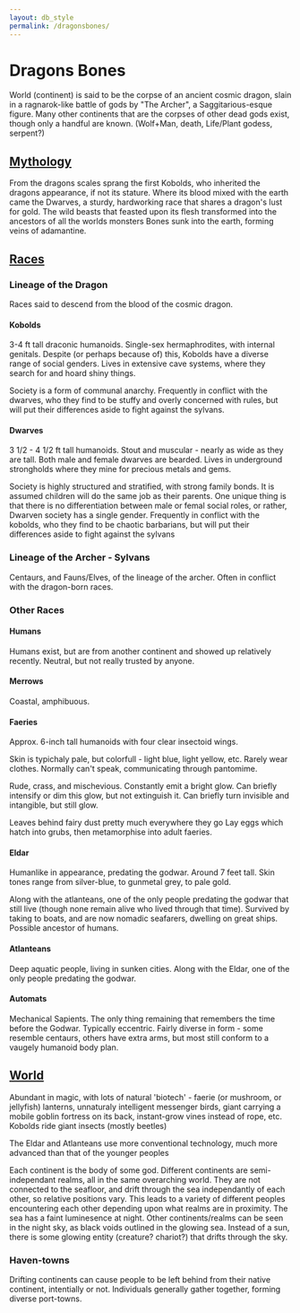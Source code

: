 ```yaml
---
layout: db_style
permalink: /dragonsbones/
---
```


# Dragons Bones

World (continent) is said to be the corpse of an ancient cosmic dragon, slain in a ragnarok-like battle of gods by "The Archer", a Saggitarious-esque figure.
Many other continents that are the corpses of other dead gods exist, though only a handful are known. (Wolf+Man, death, Life/Plant godess, serpent?)

## [Mythology](./mythology)

From the dragons scales sprang the first Kobolds, who inherited the dragons appearance, if not its stature.
Where its blood mixed with the earth came the Dwarves, a sturdy, hardworking race that shares a dragon's lust for gold.
The wild beasts that feasted upon its flesh transformed into the ancestors of all the worlds monsters
Bones sunk into the earth, forming veins of adamantine.

## [Races](./races)

### Lineage of the Dragon

Races said to descend from the blood of the cosmic dragon.

#### Kobolds

3-4 ft tall draconic humanoids.
Single-sex hermaphrodites, with internal genitals. Despite (or perhaps because of) this, Kobolds have a diverse range of social genders.
Lives in extensive cave systems, where they search for and hoard shiny things.

Society is a form of communal anarchy.
Frequently in conflict with the dwarves, who they find to be stuffy and overly concerned with rules, but will put their differences aside to fight against the sylvans.

#### Dwarves
3 1/2 - 4 1/2 ft tall humanoids. Stout and muscular - nearly as wide as they are tall. Both male and female dwarves are bearded.
Lives in underground strongholds where they mine for precious metals and gems.

Society is highly structured and stratified, with strong family bonds. It is assumed children will do the same job as their parents.
One unique thing is that there is no differentiation between male or femal social roles, or rather, Dwarven society has a single gender.
Frequently in conflict with the kobolds, who they find to be chaotic barbarians, but will put their differences aside to fight against the sylvans

### Lineage of the Archer - Sylvans
Centaurs, and Fauns/Elves, of the lineage of the archer. Often in conflict with the dragon-born races.

### Other Races

#### Humans

Humans exist, but are from another continent and showed up relatively recently. Neutral, but not really trusted by anyone.


#### Merrows

Coastal, amphibuous.


#### Faeries

Approx. 6-inch tall humanoids with four clear insectoid wings.

Skin is typichaly pale, but colorfull - light blue, light yellow, etc.
Rarely wear clothes. Normally can't speak, communicating through pantomime.

Rude, crass, and mischevious.
Constantly emit a bright glow. Can briefly intensify or dim this glow, but not extinguish it.
Can briefly turn invisible and intangible, but still glow.

Leaves behind fairy dust pretty much everywhere they go
Lay eggs which hatch into grubs, then metamorphise into adult faeries.

#### Eldar

Humanlike in appearance, predating the godwar. Around 7 feet tall. Skin tones range from silver-blue, to gunmetal grey, to pale gold.

Along with the atlanteans, one of the only people predating the godwar that still live (though none remain alive who lived through that time). 
Survived by taking to boats, and are now nomadic seafarers, dwelling on great ships.
Possible ancestor of humans.

#### Atlanteans

Deep aquatic people, living in sunken cities. Along with the Eldar, one of the only people predating the godwar.

#### Automats
Mechanical Sapients. The only thing remaining that remembers the time before the Godwar. Typically eccentric.
Fairly diverse in form - some resemble centaurs, others have extra arms, but most still conform to a vaugely humanoid body plan.


## [World](./world)

Abundant in magic, with lots of natural 'biotech' - faerie (or mushroom, or jellyfish) lanterns, unnaturaly intelligent messenger birds, giant carrying a mobile goblin fortress on its back, instant-grow vines instead of rope, etc.
Kobolds ride giant insects (mostly beetles)

The Eldar and Atlanteans use more conventional technology, much more advanced than that of the younger peoples


Each continent is the body of some god.
Different continents are semi-independant realms, all in the same overarching world.
They are not connected to the seafloor, and drift through the sea independantly of each other, so relative positions vary.
This leads to a variety of different peoples encountering each other depending upon what realms are in proximity.
The sea has a faint luminesence at night.
Other continents/realms can be seen in the night sky, as black voids outlined in the glowing sea.
Instead of a sun, there is some glowing entity (creature? chariot?) that drifts through the sky.

### Haven-towns

Drifting continents can cause people to be left behind from their native continent, intentially or not.
Individuals generally gather together, forming diverse port-towns.